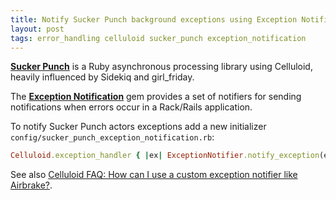 ```yaml
---
title: Notify Sucker Punch background exceptions using Exception Notification
layout: post
tags: error_handling celluloid sucker_punch exception_notification
---
```


[**Sucker Punch**](https://github.com/brandonhilkert/sucker_punch) is a Ruby
asynchronous processing library using Celluloid, heavily influenced by Sidekiq
and girl_friday.

The [**Exception
Notification**](https://github.com/smartinez87/exception_notification) gem
provides a set of notifiers for sending notifications when errors occur in a
Rack/Rails application.

To notify Sucker Punch actors exceptions add a new initializer
`config/sucker_punch_exception_notification.rb`:

```ruby
Celluloid.exception_handler { |ex| ExceptionNotifier.notify_exception(ex) }
```

See also [Celluloid FAQ: How can I use a custom exception notifier like
Airbrake?](https://github.com/celluloid/celluloid/wiki/Frequently-Asked-Questions#q-how-can-i-use-a-custom-exception-notifier-like-airbrake).
